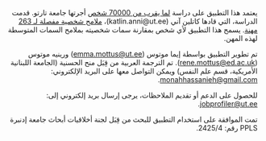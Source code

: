 <div dir="rtl" align="right">
يعتمد هذا التطبيق على دراسة <a href="https://psycnet.apa.org/fulltext/2025-38154-001.html" target="_blank">لما يقرب من 70000 شخص</a> أجرتها جامعة تارتو. قدمت الدراسة، التي قادها كاتلين آني (katlin.anni@ut.ee)، <a href="https://apps.psych.ut.ee/JobProfiles/" target ="_blank">ملامح شخصية مفصلة لـ 263 مهنة</a>. يسمح هذا التطبيق لأي شخص بمقارنة سمات شخصيته بملامح السمات المتوسطة لهذه المهن.

تم تطوير التطبيق بواسطة إيما موتوس (emma.mottus@ut.ee) ورينيه موتوس (rene.mottus@ed.ac.uk). تم الترجمة العربية من قِبَل منح الحسنية (الجامعة اللبنانية الأمريكية، قسم علم النفس) ويمكن التواصل معها على البريد الإلكتروني: monahhassanieh@gmail.com.

للحصول على الدعم أو تقديم الملاحظات، يرجى إرسال بريد إلكتروني إلى: jobprofiler@ut.ee.

تمت الموافقة على استخدام التطبيق للبحث من قِبَل لجنة أخلاقيات أبحاث جامعة إدنبرة PPLS رقم: 2425/4.
</div>
